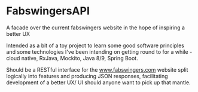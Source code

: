 # FabswingersAPI
A facade over the current fabswingers website in the hope of inspiring a better UX

Intended as a bit of a toy project to learn some good software principles and some technologies I've been intending on getting round to for a while - cloud native, RxJava, Mockito, Java 8/9, Spring Boot.

Should be a RESTful interface for the www.fabswingers.com website split logically into features and producing JSON responses, facilitating development of a better UX/ UI should anyone want to pick up that mantle.
